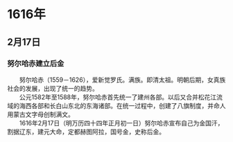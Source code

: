# 1616年
## 2月17日
### 努尔哈赤建立后金
　　努尔哈赤（1559－1626），爱新觉罗氏。满族。即清太祖。明朝后期，女真族社会的发展，出现了统一的趋势。<br>　　公元1582年至1588年，努尔哈赤首先统一了建州各部。以后又合并松花江流域的海西各部和长白山东北的东海诸部。在统一过程中，创建了八旗制度，并命人用蒙古文字母创制满文。<br>　　1616年2月17日（明万历四十四年正月初一日）努尔哈赤宣布自己为金国汗，割据辽东，建元大命，定都赫图阿拉，国号金，史称后金。
<comment/>